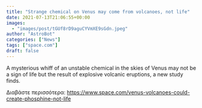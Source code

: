```yaml
---
title: "Strange chemical on Venus may come from volcanoes, not life"
date: 2021-07-13T21:06:55+00:00
images:
  - "images/post/tGUf8rD9aguCYVmXE9sGdn.jpeg"
author: "AstroBot"
categories: ["News"]
tags: ["space.com"]
draft: false
---
```


A mysterious whiff of an unstable chemical in the skies of Venus may not be a sign of life but the result of explosive volcanic eruptions, a new study finds. 

Διαβάστε περισσότερα: https://www.space.com/venus-volcanoes-could-create-phosphine-not-life

